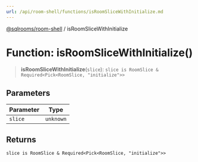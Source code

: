 ```yaml
---
url: /api/room-shell/functions/isRoomSliceWithInitialize.md
---
```

[@sqlrooms/room-shell](../index.md) / isRoomSliceWithInitialize

# Function: isRoomSliceWithInitialize()

> **isRoomSliceWithInitialize**(`slice`): `slice is RoomSlice & Required<Pick<RoomSlice, "initialize">>`

## Parameters

| Parameter | Type |
| ------ | ------ |
| `slice` | `unknown` |

## Returns

`slice is RoomSlice & Required<Pick<RoomSlice, "initialize">>`
